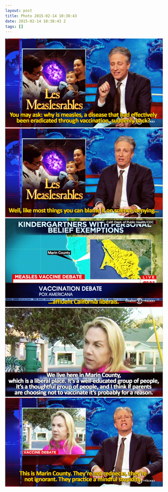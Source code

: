 ```yaml
---
layout: post
title: Photo 2015-02-14 10:38:43
date: 2015-02-14 10:38:43 Z
tags: []
---
```

![](/media/2015/02/110975408769_0.gif)
![](/media/2015/02/110975408769_1.gif)
![](/media/2015/02/110975408769_2.gif)
![](/media/2015/02/110975408769_3.gif)
![](/media/2015/02/110975408769_4.gif)
